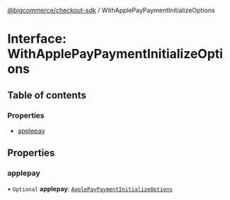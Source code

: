 [@bigcommerce/checkout-sdk](../README.md) / WithApplePayPaymentInitializeOptions

# Interface: WithApplePayPaymentInitializeOptions

## Table of contents

### Properties

- [applepay](WithApplePayPaymentInitializeOptions.md#applepay)

## Properties

### applepay

• `Optional` **applepay**: [`ApplePayPaymentInitializeOptions`](ApplePayPaymentInitializeOptions.md)
